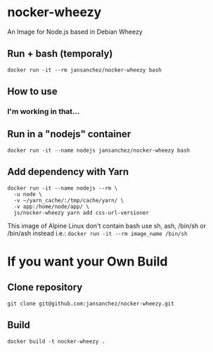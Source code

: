 # **nocker-wheezy**

An Image for Node.js based in Debian Wheezy

## Run + bash (temporaly)
```
docker run -it --rm jansanchez/nocker-wheezy bash
```

## How to use

### I'm working in that...

## Run in a "nodejs" container
```
docker run -it --name nodejs jansanchez/nocker-wheezy bash
```

## Add dependency with Yarn
```
docker run -it --name nodejs --rm \
  -u node \
  -v ~/yarn_cache/:/tmp/cache/yarn/ \
  -v app:/home/node/app/ \
  js/nocker-wheezy yarn add css-url-versioner
```

This image of Alpine Linux don't contain bash use sh, ash, /bin/sh or /bin/ash instead
i.e.: `docker run -it --rm image_name /bin/sh`

# **If you want your Own Build**


## Clone repository
```
git clone git@github.com:jansanchez/nocker-wheezy.git
```

## Build
```
docker build -t nocker-wheezy .
```
